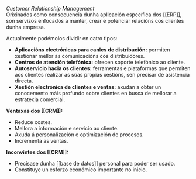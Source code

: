 *Customer Relationship Management*  
Orixinados como consecuencia dunha aplicación específica dos [[ERP]], son servizos enfocados a manter, crear e potenciar relacións cos clientes dunha empresa.

Actualmente podémolos dividir en catro tipos:
- **Aplicacións electrónicas para canles de distribución:** permiten xestionar mellor as comunicacións cos distribuidores.
- **Centros de atención telefónica:** ofrecen soporte telefónico ao cliente.
- **Autoservicio hacia os clientes:** ferramentas e plataformas que permiten aos clientes realizar as súas propias xestións, sen precisar de asistencia directa.
- **Xestión electrónica de clientes e ventas:** axudan a obter un conocemento máis profundo sobre clientes en busca de mellorar a estratexia comercial.

**Ventaxas dos [[CRM]]:**  
- Reduce costes.
- Mellora a información e servicio ao cliente.
- Axuda á personalización e optimización de procesos.
- Incrementa as ventas.

**Inconvintes dos [[CRM]]:**
- Precisase dunha [[base de datos]] personal para poder ser usado.
- Constituye un esforzo económico importante no inicio.

